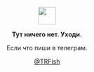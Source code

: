 <p align="center">
	<img width="40" src="https://github.githubassets.com/images/mona-loading-default.gif">
</p>
<p align="center"><b>Тут ничего нет. Уходи.</b></p>
<p align="center">Если что пиши в телеграм.</p>
<p align="center">
	<a href="https:/t.me/TRFish">@TRFish</a>
</p>
